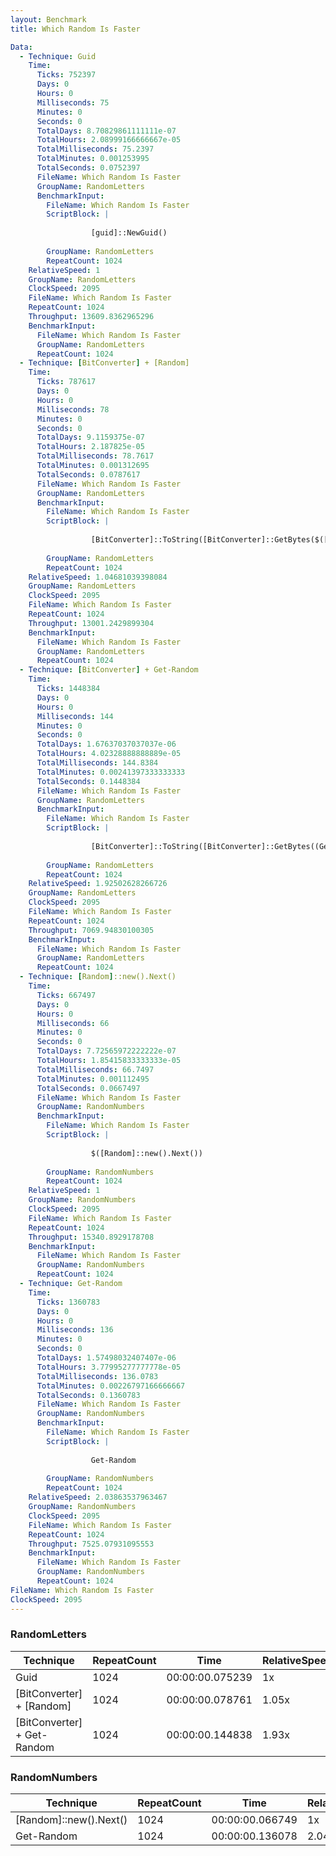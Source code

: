 ```yaml
---
layout: Benchmark
title: Which Random Is Faster

Data: 
  - Technique: Guid
    Time: 
      Ticks: 752397
      Days: 0
      Hours: 0
      Milliseconds: 75
      Minutes: 0
      Seconds: 0
      TotalDays: 8.70829861111111e-07
      TotalHours: 2.08999166666667e-05
      TotalMilliseconds: 75.2397
      TotalMinutes: 0.001253995
      TotalSeconds: 0.0752397
      FileName: Which Random Is Faster
      GroupName: RandomLetters
      BenchmarkInput: 
        FileName: Which Random Is Faster
        ScriptBlock: |
          
                  [guid]::NewGuid()
              
        GroupName: RandomLetters
        RepeatCount: 1024
    RelativeSpeed: 1
    GroupName: RandomLetters
    ClockSpeed: 2095
    FileName: Which Random Is Faster
    RepeatCount: 1024
    Throughput: 13609.8362965296
    BenchmarkInput: 
      FileName: Which Random Is Faster
      GroupName: RandomLetters
      RepeatCount: 1024
  - Technique: [BitConverter] + [Random]
    Time: 
      Ticks: 787617
      Days: 0
      Hours: 0
      Milliseconds: 78
      Minutes: 0
      Seconds: 0
      TotalDays: 9.1159375e-07
      TotalHours: 2.187825e-05
      TotalMilliseconds: 78.7617
      TotalMinutes: 0.001312695
      TotalSeconds: 0.0787617
      FileName: Which Random Is Faster
      GroupName: RandomLetters
      BenchmarkInput: 
        FileName: Which Random Is Faster
        ScriptBlock: |
          
                  [BitConverter]::ToString([BitConverter]::GetBytes($([Random]::new().next())))
              
        GroupName: RandomLetters
        RepeatCount: 1024
    RelativeSpeed: 1.04681039398084
    GroupName: RandomLetters
    ClockSpeed: 2095
    FileName: Which Random Is Faster
    RepeatCount: 1024
    Throughput: 13001.2429899304
    BenchmarkInput: 
      FileName: Which Random Is Faster
      GroupName: RandomLetters
      RepeatCount: 1024
  - Technique: [BitConverter] + Get-Random
    Time: 
      Ticks: 1448384
      Days: 0
      Hours: 0
      Milliseconds: 144
      Minutes: 0
      Seconds: 0
      TotalDays: 1.67637037037037e-06
      TotalHours: 4.02328888888889e-05
      TotalMilliseconds: 144.8384
      TotalMinutes: 0.00241397333333333
      TotalSeconds: 0.1448384
      FileName: Which Random Is Faster
      GroupName: RandomLetters
      BenchmarkInput: 
        FileName: Which Random Is Faster
        ScriptBlock: |
          
                  [BitConverter]::ToString([BitConverter]::GetBytes((Get-Random)))
              
        GroupName: RandomLetters
        RepeatCount: 1024
    RelativeSpeed: 1.92502628266726
    GroupName: RandomLetters
    ClockSpeed: 2095
    FileName: Which Random Is Faster
    RepeatCount: 1024
    Throughput: 7069.94830100305
    BenchmarkInput: 
      FileName: Which Random Is Faster
      GroupName: RandomLetters
      RepeatCount: 1024
  - Technique: [Random]::new().Next()
    Time: 
      Ticks: 667497
      Days: 0
      Hours: 0
      Milliseconds: 66
      Minutes: 0
      Seconds: 0
      TotalDays: 7.72565972222222e-07
      TotalHours: 1.85415833333333e-05
      TotalMilliseconds: 66.7497
      TotalMinutes: 0.001112495
      TotalSeconds: 0.0667497
      FileName: Which Random Is Faster
      GroupName: RandomNumbers
      BenchmarkInput: 
        FileName: Which Random Is Faster
        ScriptBlock: |
          
                  $([Random]::new().Next())
              
        GroupName: RandomNumbers
        RepeatCount: 1024
    RelativeSpeed: 1
    GroupName: RandomNumbers
    ClockSpeed: 2095
    FileName: Which Random Is Faster
    RepeatCount: 1024
    Throughput: 15340.8929178708
    BenchmarkInput: 
      FileName: Which Random Is Faster
      GroupName: RandomNumbers
      RepeatCount: 1024
  - Technique: Get-Random
    Time: 
      Ticks: 1360783
      Days: 0
      Hours: 0
      Milliseconds: 136
      Minutes: 0
      Seconds: 0
      TotalDays: 1.57498032407407e-06
      TotalHours: 3.77995277777778e-05
      TotalMilliseconds: 136.0783
      TotalMinutes: 0.00226797166666667
      TotalSeconds: 0.1360783
      FileName: Which Random Is Faster
      GroupName: RandomNumbers
      BenchmarkInput: 
        FileName: Which Random Is Faster
        ScriptBlock: |
          
                  Get-Random
              
        GroupName: RandomNumbers
        RepeatCount: 1024
    RelativeSpeed: 2.03863537963467
    GroupName: RandomNumbers
    ClockSpeed: 2095
    FileName: Which Random Is Faster
    RepeatCount: 1024
    Throughput: 7525.07931095553
    BenchmarkInput: 
      FileName: Which Random Is Faster
      GroupName: RandomNumbers
      RepeatCount: 1024
FileName: Which Random Is Faster
ClockSpeed: 2095
---
```



### RandomLetters


|Technique                  |RepeatCount|Time           |RelativeSpeed|Throughput|
|---------------------------|-----------|---------------|-------------|----------|
|Guid                       |1024       |00:00:00.075239|1x           |13609.84/s|
|[BitConverter] + [Random]  |1024       |00:00:00.078761|1.05x        |13001.24/s|
|[BitConverter] + Get-Random|1024       |00:00:00.144838|1.93x        |7069.95/s |


### RandomNumbers


|Technique             |RepeatCount|Time           |RelativeSpeed|Throughput|
|----------------------|-----------|---------------|-------------|----------|
|[Random]::new().Next()|1024       |00:00:00.066749|1x           |15340.89/s|
|Get-Random            |1024       |00:00:00.136078|2.04x        |7525.08/s |
